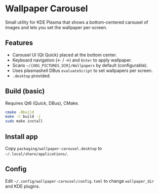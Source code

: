 # Wallpaper Carousel

Small utility for KDE Plasma that shows a bottom-centered carousel of images and lets you set the wallpaper per-screen.

## Features
- Carousel UI (Qt Quick) placed at the bottom center.
- Keyboard navigation (← / →) and `Enter` to apply wallpaper.
- Scans `~/{XDG_PICTURES_DIR}/Wallpapers` by default (configurable).
- Uses plasmashell DBus `evaluateScript` to set wallpapers per screen.
- `.desktop` provided.

## Build (basic)
Requires Qt6 (Quick, DBus), CMake.

```bash
cmake -Bbuild
make -C build -j
sudo make install
```

## Install app
Copy `packaging/wallpaper-carousel.desktop` to `~/.local/share/applications/`.

## Config
Edit `~/.config/wallpaper-carousel/config.toml` to change `wallpaper_dir` and KDE plugins.
